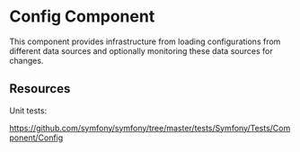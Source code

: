 Config Component
================

This component provides infrastructure from loading configurations from different
data sources and optionally monitoring these data sources for changes.

Resources
---------

Unit tests:

https://github.com/symfony/symfony/tree/master/tests/Symfony/Tests/Component/Config
